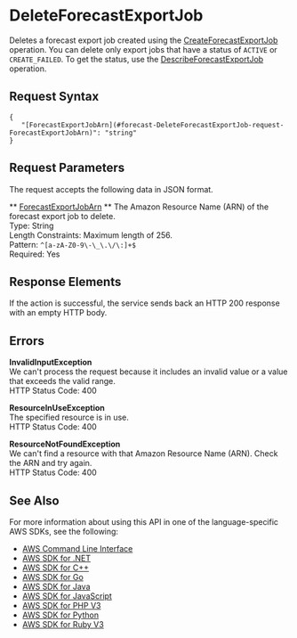 # DeleteForecastExportJob<a name="API_DeleteForecastExportJob"></a>

Deletes a forecast export job created using the [CreateForecastExportJob](API_CreateForecastExportJob.md) operation\. You can delete only export jobs that have a status of `ACTIVE` or `CREATE_FAILED`\. To get the status, use the [DescribeForecastExportJob](API_DescribeForecastExportJob.md) operation\.

## Request Syntax<a name="API_DeleteForecastExportJob_RequestSyntax"></a>

```
{
   "[ForecastExportJobArn](#forecast-DeleteForecastExportJob-request-ForecastExportJobArn)": "string"
}
```

## Request Parameters<a name="API_DeleteForecastExportJob_RequestParameters"></a>

The request accepts the following data in JSON format\.

 ** [ForecastExportJobArn](#API_DeleteForecastExportJob_RequestSyntax) **   <a name="forecast-DeleteForecastExportJob-request-ForecastExportJobArn"></a>
The Amazon Resource Name \(ARN\) of the forecast export job to delete\.  
Type: String  
Length Constraints: Maximum length of 256\.  
Pattern: `^[a-zA-Z0-9\-\_\.\/\:]+$`   
Required: Yes

## Response Elements<a name="API_DeleteForecastExportJob_ResponseElements"></a>

If the action is successful, the service sends back an HTTP 200 response with an empty HTTP body\.

## Errors<a name="API_DeleteForecastExportJob_Errors"></a>

 **InvalidInputException**   
We can't process the request because it includes an invalid value or a value that exceeds the valid range\.  
HTTP Status Code: 400

 **ResourceInUseException**   
The specified resource is in use\.  
HTTP Status Code: 400

 **ResourceNotFoundException**   
We can't find a resource with that Amazon Resource Name \(ARN\)\. Check the ARN and try again\.  
HTTP Status Code: 400

## See Also<a name="API_DeleteForecastExportJob_SeeAlso"></a>

For more information about using this API in one of the language\-specific AWS SDKs, see the following:
+  [AWS Command Line Interface](https://docs.aws.amazon.com/goto/aws-cli/forecast-2018-06-26/DeleteForecastExportJob) 
+  [AWS SDK for \.NET](https://docs.aws.amazon.com/goto/DotNetSDKV3/forecast-2018-06-26/DeleteForecastExportJob) 
+  [AWS SDK for C\+\+](https://docs.aws.amazon.com/goto/SdkForCpp/forecast-2018-06-26/DeleteForecastExportJob) 
+  [AWS SDK for Go](https://docs.aws.amazon.com/goto/SdkForGoV1/forecast-2018-06-26/DeleteForecastExportJob) 
+  [AWS SDK for Java](https://docs.aws.amazon.com/goto/SdkForJava/forecast-2018-06-26/DeleteForecastExportJob) 
+  [AWS SDK for JavaScript](https://docs.aws.amazon.com/goto/AWSJavaScriptSDK/forecast-2018-06-26/DeleteForecastExportJob) 
+  [AWS SDK for PHP V3](https://docs.aws.amazon.com/goto/SdkForPHPV3/forecast-2018-06-26/DeleteForecastExportJob) 
+  [AWS SDK for Python](https://docs.aws.amazon.com/goto/boto3/forecast-2018-06-26/DeleteForecastExportJob) 
+  [AWS SDK for Ruby V3](https://docs.aws.amazon.com/goto/SdkForRubyV3/forecast-2018-06-26/DeleteForecastExportJob) 